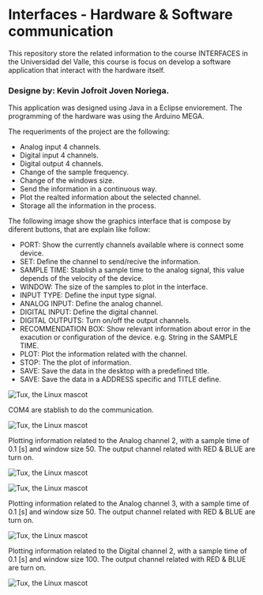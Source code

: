 # Interfaces - Hardware & Software communication
This repository store the related information to the course INTERFACES in the Universidad del Valle, this course is focus on develop a software application that interact with the hardware itself.

### Designe by: Kevin Jofroit Joven Noriega.

This application was designed using Java in a Eclipse enviorement.
The programming of the hardware was using the Arduino MEGA.

The requeriments of the project are the following:

- Analog input 4 channels.
- Digital input 4 channels.
- Digital output 4 channels.
- Change of the sample frequency.
- Change of the windows size.
- Send the information in a continuous way.
- Plot the realted information about the selected channel.
- Storage all the information in the process.

The following image show the graphics interface that is compose by diferent buttons, that are explain like follow:

- PORT: Show the currently channels available where is connect some device.
- SET: Define the channel to send/recive the information.
- SAMPLE TIME: Stablish a sample time to the analog signal, this value depends of the velocity of the device.
- WINDOW: The size of the samples to plot in the interface.
- INPUT TYPE: Define the input type signal.
- ANALOG INPUT: Define the analog channel.
- DIGITAL INPUT: Define the digital channel.
- DIGITAL OUTPUTS: Turn on/off the output channels.
- RECOMMENDATION BOX: Show relevant information about error in the exacution or configuration of the device. e.g. String in the SAMPLE TIME.
- PLOT: Plot the information related with the channel.
- STOP: The the plot of information.
- SAVE: Save the data in the desktop with a predefined title.
- SAVE: Save the data in a ADDRESS specific and TITLE define.

![Tux, the Linux mascot](https://user-images.githubusercontent.com/59969678/123896719-af201780-d927-11eb-81c2-328fd7740325.png)

COM4 are stablish to do the communication.

![Tux, the Linux mascot](https://user-images.githubusercontent.com/59969678/123897166-88161580-d928-11eb-95b8-7a9566b0be23.png)

Plotting information related to the Analog channel 2, with a sample time of 0.1 [s] and window size 50.
The output channel related with RED & BLUE are turn on.

![Tux, the Linux mascot](https://user-images.githubusercontent.com/59969678/123897170-88aeac00-d928-11eb-9360-8edb59d39e14.png)

![Tux, the Linux mascot](https://user-images.githubusercontent.com/59969678/123900732-3b820880-d92f-11eb-91ba-f7069555c8af.png)

Plotting information related to the Analog channel 3, with a sample time of 0.1 [s] and window size 50.
The output channel related with RED & BLUE are turn on.

![Tux, the Linux mascot](https://user-images.githubusercontent.com/59969678/123897172-88aeac00-d928-11eb-98c7-a6ad2ae51fad.png)

Plotting information related to the Digital channel 2, with a sample time of 0.1 [s] and window size 100.
The output channel related with RED & BLUE are turn on.

![Tux, the Linux mascot](https://user-images.githubusercontent.com/59969678/123897175-89474280-d928-11eb-9f05-730de94dd7d6.png)


















